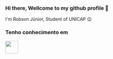 ### Hi there, Wellcome to my github profile 👋

I'm Robson Júnior, Student of UNICAP 😉

### Tenho conhecimento em

<img src="https://cdn.jsdelivr.net/gh/devicons/devicon/icons/arduino/arduino-original-wordmark.svg" heigh="40" width="40"/>
          
<!--
**RobLins12/RobLins12** is a ✨ _special_ ✨ repository because its `README.md` (this file) appears on your GitHub profile.

